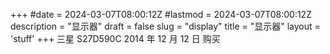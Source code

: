 +++
#date = 2024-03-07T08:00:12Z
#lastmod = 2024-03-07T08:00:12Z
description = "显示器"
draft = false
slug = "display"
title = "显示器"
layout = 'stuff'
+++
三星 S27D590C
2014 年 12 月 12 日 购买
